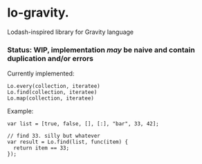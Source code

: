 # lo-gravity.

Lodash-inspired library for Gravity language

### Status: WIP, implementation *may* be naive and contain duplication and/or errors

Currently implemented:
```
Lo.every(collection, iteratee)
Lo.find(collection, iteratee)
Lo.map(collection, iteratee)
```

Example:
```
var list = [true, false, [], [:], "bar", 33, 42];

// find 33. silly but whatever
var result = Lo.find(list, func(item) {
  return item == 33;
});
```
